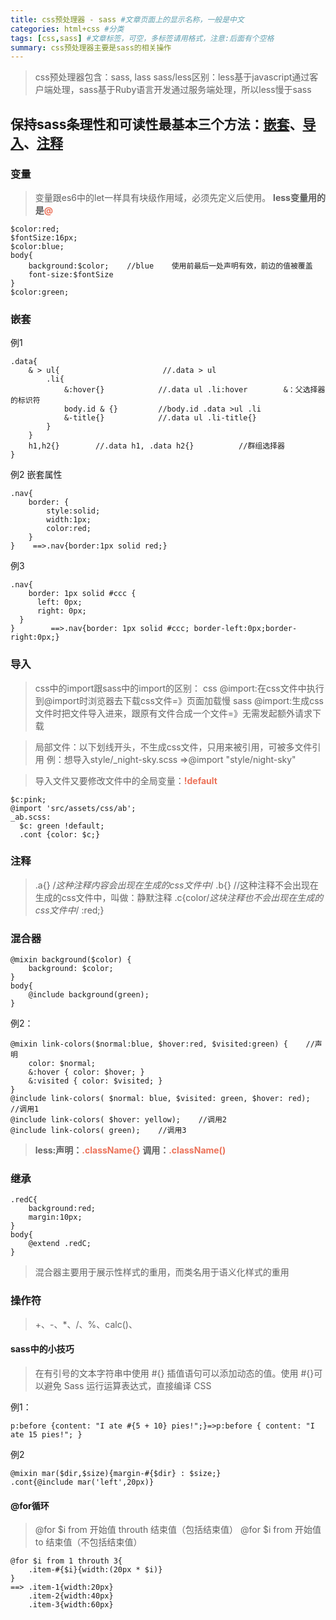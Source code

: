 ```yaml
---
title: css预处理器 - sass #文章页面上的显示名称，一般是中文
categories: html+css #分类
tags: [css,sass] #文章标签，可空，多标签请用格式，注意:后面有个空格
summary: css预处理器主要是sass的相关操作
---
```


> css预处理器包含：sass, lass
> sass/less区别：less基于javascript通过客户端处理，sass基于Ruby语言开发通过服务端处理，所以less慢于sass



## 保持sass条理性和可读性最基本三个方法：[嵌套](#nest)、[导入](#import)、[注释](#annotation)
### 变量
> 变量跟es6中的let一样具有块级作用域，必须先定义后使用。 **less变量用的是<font color=#ec7259>@</font>**
```
$color:red;
$fontSize:16px;
$color:blue;
body{   
    background:$color;    //blue    使用前最后一处声明有效，前边的值被覆盖
    font-size:$fontSize
}
$color:green;
```
### <font id="nest">嵌套</font>
例1
```
.data{
    & > ul{                       //.data > ul       
        .li{
            &:hover{}            //.data ul .li:hover        &：父选择器的标识符
            body.id & {}         //body.id .data >ul .li
            &-title{}            //.data ul .li-title{}
        }
    }
    h1,h2{}        //.data h1, .data h2{}          //群组选择器
}
```
例2        嵌套属性
```
.nav{
    border: {
        style:solid;
        width:1px;
        color:red;
    }
}    ==>.nav{border:1px solid red;}
```
例3
```
.nav{
    border: 1px solid #ccc {
      left: 0px;
      right: 0px;
  }
}        ==>.nav{border: 1px solid #ccc; border-left:0px;border-right:0px;}
```
### <font id="import">导入</font>
> css中的import跟sass中的import的区别：
> css @import:在css文件中执行到@import时浏览器去下载css文件=》页面加载慢
> sass @import:生成css文件时把文件导入进来，跟原有文件合成一个文件=》无需发起额外请求下载

> 局部文件：以下划线开头，不生成css文件，只用来被引用，可被多文件引用
> 例：想导入style/_night-sky.scss    =>@import "style/night-sky"

> 导入文件又要修改文件中的全局变量：**<font color=#ec7259>!default</font>**
```
$c:pink;
@import 'src/assets/css/ab';
_ab.scss:
  $c: green !default;
  .cont {color: $c;}
```
### <font id="annotation">注释</font>
> .a{}    /*这种注释内容会出现在生成的css文件中*/
> .b{}    //这种注释不会出现在生成的css文件中，叫做：静默注释
> .c{color/*这块注释也不会出现在生成的css文件中*/ :red;}   

### 混合器
```
@mixin background($color) {
    background: $color;
}
body{
    @include background(green);
}
```
例2：
```
@mixin link-colors($normal:blue, $hover:red, $visited:green) {    //声明
    color: $normal;
    &:hover { color: $hover; }
    &:visited { color: $visited; }
}
@include link-colors( $normal: blue, $visited: green, $hover: red);    //调用1
@include link-colors( $hover: yellow);    //调用2
@include link-colors( green);    //调用3
```
> **less:声明：<font color=#ec7259>.className{}</font> 调用：<font color=#ec7259>.className()</font>**

### 继承
```
.redC{
    background:red;
    margin:10px;
}
body{
    @extend .redC;
}
```
> 混合器主要用于展示性样式的重用，而类名用于语义化样式的重用

### 操作符
> +、-、*、/、%、calc()、


#### sass中的小技巧
> 在有引号的文本字符串中使用 #{} 插值语句可以添加动态的值。使用 #{}可以避免 Sass 运行运算表达式，直接编译 CSS

例1：
```
p:before {content: "I ate #{5 + 10} pies!";}=>p:before { content: "I ate 15 pies!"; }
```
例2
```
@mixin mar($dir,$size){margin-#{$dir} : $size;}
.cont{@include mar('left',20px)}
```

#### @for循环
> @for $i from 开始值 throuth 结束值（包括结束值）
> @for $i from 开始值 to 结束值（不包括结束值）
```
@for $i from 1 throuth 3{
    .item-#{$i}{width:(20px * $i)}
}
==> .item-1{width:20px}
    .item-2{width:40px}
    .item-3{width:60px}
```





